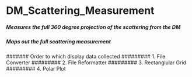 # DM_Scattering_Measurement

##### Measures the full 360 degree projection of the scattering from the DM
##### Maps out the full scattering measurement


####### Order to which display data collected
######### 1. File Converter
######### 2. File Reformatter
######### 3. Rectanglular Grid
######### 4. Polar Plot
